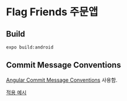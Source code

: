 # Flag Friends 주문앱

## Build

```console
expo build:android
```

## Commit Message Conventions

[Angular Commit Message Conventions](https://github.com/angular/angular/blob/master/CONTRIBUTING.md#-commit-message-format) 사용함.

[적용 예시](https://nitayneeman.com/posts/understanding-semantic-commit-messages-using-git-and-angular/#docs)
